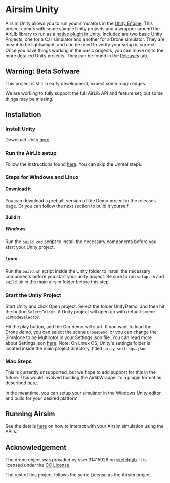 # Airsim Unity

Airsim Unity allows you to run your simulators in the [Unity Engine](https://unity3d.com/). This project comes with some sample Unity projects and a wrapper around the AirLib library to run as a [native plugin](https://docs.unity3d.com/Manual/NativePlugins.html) in Unity. 
Included are two basic Unity Projects, one for a Car simulator and another for a Drone simulator. They are meant to be lightweight, and can be used to verify your setup is correct.
Once you have things working in the basic projects, you can move on to the more detailed Unity projects. They can be found in the [Releases](https://github.com/Microsoft/AirSim/releases) tab. 

## Warning: Beta Sofware
This project is still in early development, expect some rough edges. 

We are working to fully support the full AirLib API and feature set, but some things may be missing. 

## Installation

### Install Unity
Download Unity [here](https://unity3d.com/get-unity/download).

### Run the AirLib setup
Follow the instructions found [here](https://github.com/Microsoft/AirSim/blob/master/docs/build_windows.md). You can skip the Unreal steps.

### Steps for Windows and Linux

#### Download it
You can download a prebuilt version of the Demo project in the releases page. Or you can follow the next section to build it yourself.

#### Build it
##### Windows
Run the `build.cmd` script to install the necessary components before you start your Unity project.

##### Linux
Run the `build.sh` script inside the Unity folder to install the necessary components before you start your unity project. Be sure to run `setup.sh` and `build.sh` in the main airsim folder before this step. 

### Start the Unity Project
Start Unity and click Open project. Select the folder UnityDemo, and then hit the button `SelectFolder`. A Unity project will open up with default scene `SimModeSelector`.

Hit the play button, and the Car demo will start. If you want to load the Drone demo, you can select the scene `DroneDemo`, or you can change the SimMode to be Multirotor in your Settings.json file.
You can read more about Settings.json [here](https://github.com/Microsoft/AirSim/blob/master/docs/settings.md).
Note: On Linux OS, Unity's settings folder is located inside the main project directory, titled `unity-settings.json`.

### Mac Steps
This is currently unsupported, but we hope to add support for this in the future. This would involved building the AirlibWrapper to a plugin format as described [here](https://docs.unity3d.com/Manual/PluginsForDesktop.html).

In the meantime, you can setup your simulator in the Windows Unity editor, and build for your desired platform.

## Running Airsim

See the details [here](https://github.com/Microsoft/AirSim/blob/master/docs/apis.md) on how to interact with your Airsim simulation using the API's.  

## Acknowledgement

The drone object was provided by user 31415926 on [sketchfab](https://sketchfab.com/models/055841df0fb24cd4abde06a91f7d360a). It is licensed under the [CC License](https://creativecommons.org/licenses/by/4.0/).

The rest of this project follows the same License as the Airsim project.

